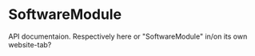 # SoftwareModule

API documentaion. Respectively here or "SoftwareModule" in/on its own website-tab?

